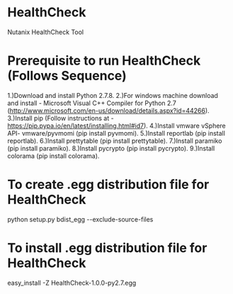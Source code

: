 HealthCheck
===========
Nutanix HealthCheck Tool


Prerequisite to run HealthCheck (Follows Sequence)
==================================================
1.)Download and install Python 2.7.8.
2.)For windows machine download and install - Microsoft Visual C++ Compiler for Python 2.7 (http://www.microsoft.com/en-us/download/details.aspx?id=44266).
3.)Install pip (Follow instructions at - https://pip.pypa.io/en/latest/installing.html#id7).
4.)Install vmware vSphere API- vmware/pyvmomi (pip install pyvmomi).
5.)Install reportlab (pip install reportlab).
6.)Install prettytable (pip install prettytable).
7.)Install paramiko (pip install paramiko).
8.)Install pycrypto (pip install pycrypto).
9.)Install colorama (pip install colorama). 

To create .egg distribution file for HealthCheck
================================================
python setup.py bdist_egg --exclude-source-files

To install .egg distribution file for HealthCheck
=================================================
easy_install -Z HealthCheck-1.0.0-py2.7.egg